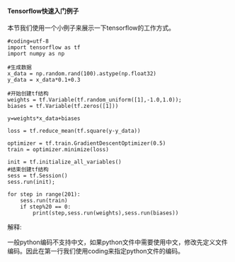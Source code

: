 #### Tensorflow快速入门例子

本节我们使用一个小例子来展示一下tensorflow的工作方式。

```
#coding=utf-8
import tensorflow as tf
import numpy as np

#生成数据
x_data = np.random.rand(100).astype(np.float32)
y_data = x_data*0.1+0.3

#开始创建tf结构
weights = tf.Variable(tf.random_uniform([1],-1.0,1.0));
biases = tf.Variable(tf.zeros([1]))

y=weights*x_data+biases

loss = tf.reduce_mean(tf.square(y-y_data))

optimizer = tf.train.GradientDescentOptimizer(0.5)
train = optimizer.minimize(loss)

init = tf.initialize_all_variables()
#结束创建tf结构
sess = tf.Session()
sess.run(init);

for step in range(201):
    sess.run(train)
    if step%20 == 0:
        print(step,sess.run(weights),sess.run(biases))

```

解释:

一般python编码不支持中文，如果python文件中需要使用中文，修改先定义文件编码。因此在第一行我们使用coding来指定python文件的编码。

